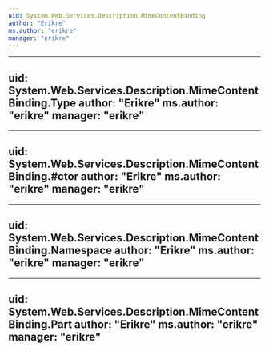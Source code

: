 ```yaml
---
uid: System.Web.Services.Description.MimeContentBinding
author: "Erikre"
ms.author: "erikre"
manager: "erikre"
---
```


---
uid: System.Web.Services.Description.MimeContentBinding.Type
author: "Erikre"
ms.author: "erikre"
manager: "erikre"
---

---
uid: System.Web.Services.Description.MimeContentBinding.#ctor
author: "Erikre"
ms.author: "erikre"
manager: "erikre"
---

---
uid: System.Web.Services.Description.MimeContentBinding.Namespace
author: "Erikre"
ms.author: "erikre"
manager: "erikre"
---

---
uid: System.Web.Services.Description.MimeContentBinding.Part
author: "Erikre"
ms.author: "erikre"
manager: "erikre"
---
